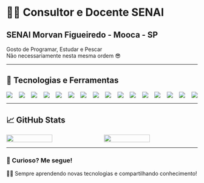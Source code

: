 # 👨‍🏫 Consultor e Docente SENAI
## SENAI Morvan Figueiredo - Mooca - SP

Gosto de Programar, Estudar e Pescar  
Não necessariamente nesta mesma ordem 😎

---

## 🚀 Tecnologias e Ferramentas

<div style="display: flex; justify-content: space-between; flex-wrap: wrap;">
  <img src="https://img.shields.io/badge/HTML5-E34F26?style=for-the-badge&logo=html5&logoColor=white" />
  <img src="https://img.shields.io/badge/CSS3-1572B6?style=for-the-badge&logo=css3&logoColor=white" />
  <img src="https://img.shields.io/badge/JavaScript-F7DF1E?style=for-the-badge&logo=javascript&logoColor=black" />
  <img src="https://img.shields.io/badge/Python-3776AB?style=for-the-badge&logo=python&logoColor=white" />
  <img src="https://img.shields.io/badge/Django-092E20?style=for-the-badge&logo=django&logoColor=white" />
  <img src="https://img.shields.io/badge/Flask-000000?style=for-the-badge&logo=flask&logoColor=white" />
  <img src="https://img.shields.io/badge/FastAPI-009688?style=for-the-badge&logo=fastapi&logoColor=white" />
  <img src="https://img.shields.io/badge/Google_Cloud-4285F4?style=for-the-badge&logo=googlecloud&logoColor=white" />
  <img src="https://img.shields.io/badge/AWS-232F3E?style=for-the-badge&logo=amazon-aws&logoColor=white" />
  <img src="https://img.shields.io/badge/Oracle-F80000?style=for-the-badge&logo=oracle&logoColor=white" />
  <img src="https://img.shields.io/badge/C%23-239120?style=for-the-badge&logo=c-sharp&logoColor=white" />
  <img src="https://img.shields.io/badge/VS_Code-007ACC?style=for-the-badge&logo=visual-studio-code&logoColor=white" />
  <img src="https://img.shields.io/badge/Visual_Studio-5C2D91?style=for-the-badge&logo=visual-studio&logoColor=white" />
  <img src="https://img.shields.io/badge/MySQL-4479A1?style=for-the-badge&logo=mysql&logoColor=white" />
  <img src="https://img.shields.io/badge/Microsoft_SQL_Server-CC2927?style=for-the-badge&logo=microsoft-sql-server&logoColor=white" />
  <img src="https://img.shields.io/badge/SQLite-003B57?style=for-the-badge&logo=sqlite&logoColor=white" />
</div>

---

## 📈 GitHub Stats

<div style="display: flex; justify-content: space-between;">
  <img src="https://github-stats-alpha.vercel.app/api/?username=andersonfontes&cc=000&tc=fff&ic=fff&bc=000" width="49%" />
  <img src="https://github-stats-alpha.vercel.app/api/top-langs/?username=andersonfontes&layout=compact&cc=000&tc=fff&ic=fff&bc=000" width="49%" />
</div>

---

### 🌟 Curioso? Me segue! 

👨‍💻 Sempre aprendendo novas tecnologias e compartilhando conhecimento!
